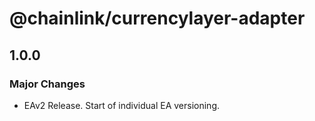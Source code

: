# @chainlink/currencylayer-adapter

## 1.0.0

### Major Changes

- EAv2 Release. Start of individual EA versioning.
